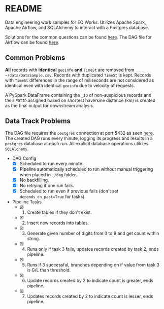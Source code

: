 # README

Data engineering work samples for EQ Works. Utilizes Apache Spark, Apache Airflow, and SQLAlchemy to interact with a Postgres database. 

Solutions for the common questions can be found [here](https://github.com/wemoveon2/data_eng_work_sample/blob/main/common_problems.ipynb).
The DAG file for Airflow can be found [here](https://github.com/wemoveon2/data_eng_work_sample/blob/main/dag_candidate_final.py).

## Common Problems

**All** records with **identical** `geoinfo` **and** `TimeSt` are removed from `~/data/DataSample.csv`. Records with duplicated `TimeSt` is kept. Records with `TimeSt` differences in the range of miliseconds are not considered as identical even with identical `geoinfo` due to velocity of requests. 

A PySpark DataFrame containing the `_ID` of non-suspicious records and their `POIID` assigned based on shortest haversine distance (km) is created as the final output for downstream analysis.

## Data Track Problems

The DAG file requires the `postgres` connection at port 5432 as seen [here](https://github.com/wemoveon2/data_eng_work_sample/blob/main/ws-data-pipeline/docker-compose.yml). The created DAG runs every minute, logging its progress and results in a `postgres` database at each run. All explicit database operations utilizes `SQLAlchemy`.

- DAG Config
	- [x] Scheduled to run every minute.
	- [x] Pipeline automatically scheduled to run without manual triggering when placed in `./dag` folder.
	- [x] No backfilling.
	- [x] No retrying if one run fails.
	- [x] Scheduled to run even if previous fails (don't set `depends_on_past=True` for tasks).
- Pipeline Tasks
	- [x] 1. Create tables if they don't exist.
	- [x] 2. Insert new records into tables.
	- [x] 3. Generate given number of digits from 0 to 9 and get count within string.
	- [x] 4. Runs only if task 3 fails, updates records created by task 2, ends pipeline.
	- [x] 5. Runs if 3 successful, branches depending on if value from task 3 is G/L than threshold.
	- [x] 6. Update records created by 2 to indicate count is greater, ends pipeline.
	- [x] 7. Updates records created by 2 to indicate count is lesser, ends pipeline.
